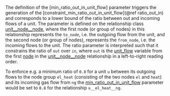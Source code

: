 The definition of the [min\_ratio\_out\_in\_unit\_flow] parameter triggers the generation of the
[constraint\_min\_ratio\_out\_in\_unit\_flow](@ref ratio_out_in) and corresponds to a lower bound of the ratio between out and incoming flows of a unit.
The parameter is defined on the relationship class [unit\_\_node\_\_node](@ref),
where the first node (or group of nodes) in this relationship represents the `to_node`, i.e. the outgoing flow from the unit,
and the second node (or group of nodes), represents the `from_node`, i.e. the incoming flows to the unit.
The ratio parameter is interpreted such that it constrains the ratio of `out` over `in`,
where `out` is the [unit\_flow](@ref) variable from the first [node](@ref) in the [unit\_\_node\_\_node](@ref) relationship
in a left-to-right reading order.

To enforce e.g. a minimum ratio of `0.8` for a unit `u` between its outgoing flows to the node group `el_heat` (consisting of the two nodes `el` and `heat`) and its incoming gas flow from `ng` the [min\_ratio\_out\_in\_unit\_flow](@ref) parameter would be set to `0.8` for the relationship `u__el_heat__ng`.

